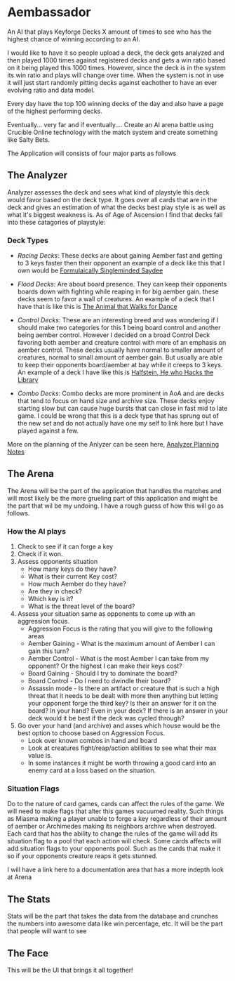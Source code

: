 # Aembassador

An AI that plays Keyforge Decks X amount of times to see who has the highest chance of winning according to an AI.

I would like to have it so people upload a deck, the deck gets analyzed and then played 1000 times against registered decks and gets a win ratio based on it being played this 1000 times. However, since the deck is in the system its win ratio and plays will change over time. When the system is not in use it will just start randomly pitting decks against eachother to have an ever evolving ratio and data model.

Every day have the top 100 winning decks of the day and also have a page of the highest performing decks.

Eventually... very far and if eventually.... Create an AI arena battle using Crucible Online technology with the match system and create something like Salty Bets.

The Application will consists of four major parts as follows

## The Analyzer
Analyzer assesses the deck and sees what kind of playstyle this deck would favor based on the deck type. It goes over all cards that are in the deck and gives an estimation of what the decks best play style is as well as what it's biggest weakness is. As of Age of Ascension I find that decks fall into these catagories of playstyle:

### Deck Types

- *Racing Decks*: These decks are about gaining Aember fast and getting to 3 keys faster then their opponent an example of a deck like this that I own would be [Formulaically Singleminded Saydee](https://keyforge-compendium.com/decks/de0d7ac3-de52-499f-9c4e-96d1209ca6a7)

- *Flood Decks*: Are about board presence. They can keep their opponents boards down with fighting while reaping in for big aember gain. these decks seem to favor a wall of creatures. An example of a deck that I have that is like this is [The Animal that Walks for Dance](https://keyforge-compendium.com/decks/26f0c80c-f59a-4db2-a14a-aa6a12db0af4)

- *Control Decks*: These are an interesting breed and was wondering if I should make two categories for this 1 being board control and another being aember control. However I decided on a broad Control Deck favoring both aember and creature control with more of an emphasis on aember control. These decks usually have normal to smaller amount of creatures, normal to small amount of aember gain. But usually are able to keep their opponents board/aember at bay while it creeps to 3 keys. An example of a deck I have like this is [Halfstein, He who Hacks the Library](https://keyforge-compendium.com/decks/7d69a2da-2a28-4576-873d-81633b26a5d2)

- *Combo Decks*: Combo decks are more prominent in AoA and are decks that tend to focus on hand size and archive size. These decks enjoy starting slow but can cause huge bursts that can close in fast mid to late game. I could be wrong that this is a deck type that has sprung out of the new set and do not actually have one my self to link here but I have played against a few.

More on the planning of the Anlyzer can be seen here, [Analyzer Planning Notes](github.com/alexMcosta/aembassador/planning/ANALYZER.md)

## The Arena

The Arena will be the part of the application that handles the matches and will most likely be the more grueling part of this application and might be the part that wil be my undoing. I have a rough guess of how this will go as follows.

### How the AI plays
1. Check to see if it can forge a key
2. Check if it won.
3. Assess opponents situation
    - How many keys do they have?
    - What is their current Key cost?
    - How much Aember do they have?
    - Are they in check?
    - Which key is it?
    - What is the threat level of the board?
4. Assess your situation same as opponents to come up with an aggression focus.
    - Aggression Focus is the rating that you will give to the following areas
    - Aember Gaining - What is the maximum amount of Aember I can gain this turn?
    - Aember Control - What is the most Aember I can take from my opponent? Or the highest I can make their keys cost?
    - Board Gaining - Should I try to dominate the board?
    - Board Control - Do I need to dwindle their board?
    - Assassin mode - Is there an artifact or creature that is such a high threat that it needs to be dealt with more then anything but letting your opponent forge the third key? Is their an answer for it on the board? In your hand? Even in your deck? If there is an answer in your deck would it be best if the deck was cycled through?
5. Go over your hand (and archive) and asses which house would be the best option to choose based on Aggression Focus.
    - Look over known combos in hand and board
    - Look at creatures fight/reap/action abilities to see what their max value is.
    - In some instances it might be worth throwing a good card into an enemy card at a loss based on the situation.

### Situation Flags
Do to the nature of card games, cards can affect the rules of the game. We will need to make flags that alter this games vacuumed reality. Such things as Miasma making a player unable to forge a key regardless of their amount of aember or Archimedes making its neighbors archive when destroyed. Each card that has the ability to change the rules of the game will add its situation flag to a pool that each action will check. Some cards affects will add situation flags to your opponents pool. Such as the cards that make it so if your opponents creature reaps it gets stunned.

I will have a link here to a documentation area that has a more indepth look at Arena

## The Stats
Stats will be the part that takes the data from the database and crunches the numbers into awesome data like win percentage, etc. It will be the part that people will want to see

## The Face
This will be the UI that brings it all together!